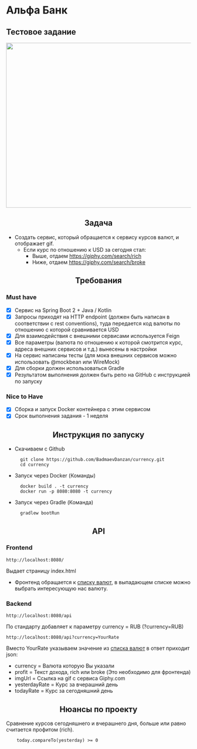 
# Альфа Банк
## Тестовое задание



<p align="center">
  <img width="600" height="450" src="https://github.com/BadmaevDanzan/currency/blob/main/currency.gif">
</p>

<h2 align="center">
Задача
</h2>

- Создать сервис, который обращается к сервису курсов валют, и отображает gif.
    - Если курс по отношению к USD за сегодня стал:
        - Выше, отдаем https://giphy.com/search/rich
        - Ниже, отдаем https://giphy.com/search/broke

<h2 align="center">
Требования
</h2>

### Must have
- [x]   Сервис на Spring Boot 2 + Java / Kotlin
- [x]   Запросы приходят на HTTP endpoint (должен быть написан в соответствии с rest conventions), туда передается код валюты по отношению с которой сравнивается USD
- [x]   Для взаимодействия с внешними сервисами используется Feign
- [x]   Все параметры (валюта по отношению к которой смотрится курс, адреса внешних сервисов и т.д.) вынесены в настройки
- [x]   На сервис написаны тесты (для мока внешних сервисов можно использовать @mockbean или WireMock)
- [x]   Для сборки должен использоваться Gradle
- [x]   Результатом выполнения должен быть репо на GitHub с инструкцией по запуску

### Nice to Have
  
- [x]   Сборка и запуск Docker контейнера с этим сервисом
- [x]   Срок выполнения задания - 1 неделя

<h2 align="center">
Инструкция по запуску
</h2>

- Скачиваем с Github
        
        git clone https://github.com/BadmaevDanzan/currency.git
        cd currency

- Запуск через Docker (Команды)

        docker build . -t currency
        docker run -p 8080:8080 -t currency

- Запуск через Gradle (Команда)

        gradlew bootRun

<h2 align="center">
API
</h2>

### Frontend

    http://localhost:8080/
    
Выдает страницу index.html

- Фронтенд обращается к [списку валют](https://openexchangerates.org/api/currencies.json), в выпадающем списке можно выбрать интересующую нас валюту.


### Backend

    http://localhost:8080/api

По стандарту добавляет к параметру currency = RUB (?currency=RUB)

    http://localhost:8080/api?currency=YourRate
Вместо YourRate указываем значение из [списка валют](https://openexchangerates.org/api/currencies.json) в ответ приходит json:
- currency = Валюта которую Вы указали
- profit = Текст дохода, rich или broke (Это необходимо для фронтенда)
- imgUrl = Ссылка на gif с сервиса Giphy.com
- yesterdayRate = Курс за вчерашний день
- todayRate = Курс за сегодняшний день 

<h2 align="center">
Нюансы по проекту
</h2>

Сравнение курсов сегодняшнего и вчерашнего дня, больше или равно считается профитом (rich).

        today.compareTo(yesterday) >= 0


